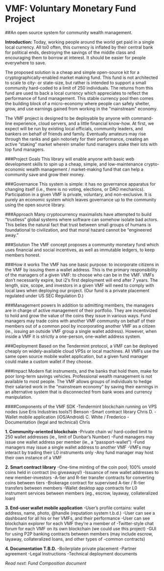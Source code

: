# VMF: Voluntary Monetary Fund Project
##An open source system for community wealth management.

**Introduction:** Today, working people around the world get paid in a single local currency. All to0 often, this currency is inflated by their central bank for political ends, destroying the savings of the middle class and encouraging them to borrow at interest. It should be easier for people everywhere to save.

The proposed solution is a cheap and simple open-source kit for a cryptographically-enabled market making fund. This fund is not architected to scale to city- or state-size, but rather is intended to support a small community hard-coded to a limit of 250 individuals. The returns from this fund are used to back a local currency which appreciates to reflect the performance of fund management. This stable currency pool then comes the building block of a micro-economy where people can safely shelter, grow, and use earnings gained from working in the "mainstream" economy. 

The VMF project is designed to be deployable by anyone with command-line experience, cloud servers, and a little financial know-how.  At first, we expect will be run by existing local officials, community leaders, and bankers on behalf of friends and family. Eventually amateurs may rise through the ranks and gain notoriety for their performance, creating an active “staking” market wherein smaller fund managers stake their lots with top fund managers.

###Project Goals
This library will enable anyone with basic web development skills to spin up a cheap, simple, and low-maintenance crypto-economic wealth management / market-making fund that can help a community save and grow their money. 

###Governance
This system is simple: it has no governance apparatus for changing itself (i.e., there is no voting, elections, or DAO mechanics). Participation in a given VMF is private, voluntary, and non-exclusive. It is purely an economic system which leaves governance up to the community using the open source library.

###Approach
Many cryptocurrency maximalists have attempted to build “trustless” global systems where software can somehow isolate bad actors. This belies the natural fact that trust between small groups of humans is foundational to civilization, and that moral hazard cannot be “engineered away.” 

###Solution
The VMF concept proposes a community monetary fund which uses financial and social incentives, as well as immutable ledgers, to keep members honest.

###How it works
The VMF has one basic purpose: to incorporate citizens in the VMF by issuing them a wallet address. This is the primary responsibility of the managers of a given VMF: to choose who can be in the VMF. VMFs don’t necessarily expire, but i2’s first deployment will end after 7 years. The length, size, scope, and investors in a given VMF will need to comply with local laws when deploying our project. (Our fund is a private placement regulated under US SEC Regulation D.)

###Management powers
In addition to admitting members, the managers are in charge of active management of their portfolio. They are incentivized to hold and grow the value of the coins they issue in various ways. Fund managers may trade coins with another VMF community on behalf of their members out of a common pool by incorporating another VMF as a citizen (ie., issuing an outside VMF group a single wallet address). However, when inside a VMF it is strictly a one-person, one-wallet address system.

###Deployment
Based on the Tendermint protocol, a VMF can be deployed cheaply on widely-available cloud VPSs or local machines. All VMFs use the same open source mobile wallet application, but a given fund manager could make a custom wallet if they choose. 

###Impact
Modern fiat instruments, and the banks that hold them, make for poor long-term savings vehicles. Professional wealth management is not available to most people. The VMF allows groups of individuals to hedge their salaried work in the “mainstream economy” by saving their earnings in an alternative system that is disconnected from bank woes and currency manipulation. 

####Components of the VMF SDK
-Tendermint blockchain running on VPS nodes (use Eris Industries tools?) Benson
-Smart contract library Chris D.
-Wallet mobile application (iOS/Android) C. White / Frederico
-Documentation (legal and technical) Chris

**1. Community-oriented blockchain**
-Private chain w/ hard-coded limit to 250 wallet addresses (ie., limit of Dunbar’s Number)
-Fund managers may issue one wallet address per member (ie., a “passport-wallet”)
-Fund managers may issue a single wallet address to another VMF
-VMFs may interact by trading their L0 instruments only
-Any fund manager may host their own instance of a VMF

**2. Smart contract library**
-One-time minting of the coin pool; 100% unsold coins held in contract (no giveaways!)
-Issuance of new wallet addresses to new member-investors
-A-tier and R-tier transfer contracts for converting coins between tiers 
-Brokerage contract for supervised A-tier / R-tier transfers between members
-Wallet desktop app contracts for L0 instrument services between members (eg., escrow, layaway, collateralized loan)

**3. End-user wallet mobile application**
-User’s profile contains: wallet address, name, photo, @handle (reputation system t.b.d.)
-User can see a dashboard for all his or her VMFs, and their performance
-User can see blockchain explorer for each VMF they’re a member of
-Twitter-style chat forum for each VMF on its own blockchain (we could use this project)
-GUI for using P2P banking contracts between members (may include escrow, layaway, collateralized loans, and other types of -common contracts)

**4. Documentation T.B.D.**
-Boilerplate private placement
-Partner agreement
-Legal Instructions
-Technical deployment documents

*Read next: Fund Composition document*
